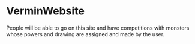 # VerminWebsite
People will be able to go on this site and have competitions with monsters whose powers and drawing are assigned and made by the user. 
